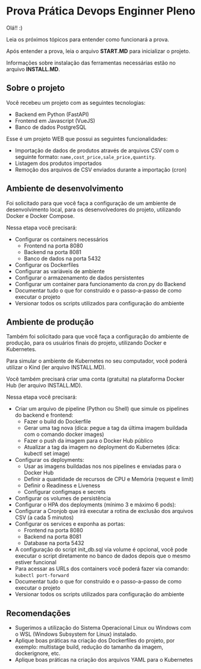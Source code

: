 # Prova Prática Devops Enginner Pleno

Olá!! :)

Leia os próximos tópicos para entender como funcionará a prova.

Após entender a prova, leia o arquivo **START.MD** para inicializar o projeto.

Informações sobre instalação das ferramentas necessárias estão no arquivo **INSTALL.MD**.

## Sobre o projeto

Você recebeu um projeto com as seguintes tecnologias:

- Backend em Python (FastAPI)
- Frontend em Javascript (VueJS)
- Banco de dados PostgreSQL

Esse é um projeto WEB que possui as seguintes funcionalidades:

- Importação de dados de produtos através de arquivos CSV com o seguinte formato: `name,cost_price,sale_price,quantity`.
- Listagem dos produtos importados
- Remoção dos arquivos de CSV enviados durante a importação (cron)

## Ambiente de desenvolvimento

Foi solicitado para que você faça a configuração de um ambiente de desenvolvimento local, para os desenvolvedores do projeto, utilizando Docker e Docker Compose.

Nessa etapa você precisará:

- Configurar os containers necessários
  - Frontend na porta 8080
  - Backend na porta 8081
  - Banco de dados na porta 5432
- Configurar os Dockerfiles
- Configurar as variáveis de ambiente
- Configurar o armazenamento de dados persistentes
- Configurar um container para funcionamento da cron.py do Backend
- Documentar tudo o que for construído e o passo-a-passo de como executar o projeto
- Versionar todos os scripts utilizados para configuração do ambiente


## Ambiente de produção

Também foi solicitado para que você faça a configuração do ambiente de produção, para os usuários finais do projeto, utilizando Docker e Kubernetes.

Para simular o ambiente de Kubernetes no seu computador, você poderá utilizar o Kind (ler arquivo INSTALL.MD).

Você também precisará criar uma conta (gratuita) na plataforma Docker Hub (ler arquivo INSTALL.MD).

Nessa etapa você precisará:

- Criar um arquivo de pipeline (Python ou Shell) que simule os pipelines do backend e frontend:
  - Fazer o build do Dockerfile
  - Gerar uma tag nova (dica: pegue a tag da última imagem buildada com o comando docker images)
  - Fazer o push da imagem para o Docker Hub público
  - Atualizar a tag da imagem no deployment do Kubernetes (dica: kubectl set image)
- Configurar os deployments:
  - Usar as imagens buildadas nos nos pipelines e enviadas para o Docker Hub
  - Definir a quantidade de recursos de CPU e Memória (request e limit)
  - Definir o Readiness e Liveness
  - Configurar configmaps e secrets
- Configurar os volumes de persistência
- Configurar o HPA dos deployments (mínimo 3 e máximo 6 pods):
- Configurar a Cronjob que irá executar a rotina de exclusão dos arquivos CSV (a cada 5 minutos)
- Configurar os services e exponha as portas:
  - Frontend na porta 8080
  - Backend na porta 8081
  - Database na porta 5432
- A configuração do script init_db.sql via volume é opcional, você pode executar o script diretamente no banco de dados depois que o mesmo estiver funcional
- Para acessar as URLs dos containers você poderá fazer via comando: `kubectl port-forward`
- Documentar tudo o que for construído e o passo-a-passo de como executar o projeto
- Versionar todos os scripts utilizados para configuração do ambiente

## Recomendações

- Sugerimos a utilização do Sistema Operacional Linux ou Windows com o WSL (Windows Subsystem for Linux) instalado.
- Aplique boas práticas na criação dos Dockerfiles do projeto, por exemplo: multistage build, redução do tamanho da imagem, dockerignore, etc.
- Aplique boas práticas na criação dos arquivos YAML para o Kubernetes
